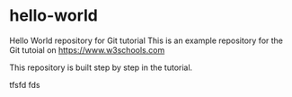 # hello-world
Hello World repository for Git tutorial
This is an example repository for the Git tutoial on https://www.w3schools.com

This repository is built step by step in the tutorial.

tfsfd
fds
